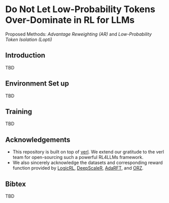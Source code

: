 # Do Not Let Low-Probability Tokens Over-Dominate in RL for LLMs
Proposed Methods: *Advantage Reweighting (AR)* and *Low-Probability Token Isolation (Lopti)*

## Introduction
TBD

## Environment Set up
TBD

## Training
TBD

## Acknowledgements
* This repository is built on top of [verl](https://github.com/volcengine/verl). We extend our gratitude to the verl team for open-sourcing such a powerful RL4LLMs framework.
* We also sincerely acknowledge the datasets and corresponding reward function provided by [LogicRL](https://github.com/Unakar/Logic-RL), [DeepScaleR](https://github.com/agentica-project/rllm), [AdaRFT](https://github.com/limenlp/verl), and [ORZ](https://github.com/Open-Reasoner-Zero/Open-Reasoner-Zero).

## Bibtex
TBD
